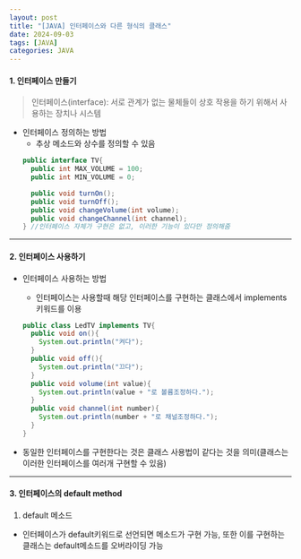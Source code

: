 ```yaml
---
layout: post
title: "[JAVA] 인터페이스와 다른 형식의 클래스"
date: 2024-09-03
tags: [JAVA]
categories: JAVA
---
```


#### 1. 인터페이스 만들기

> 인터페이스(interface): 서로 관계가 없는 물체들이 상호 작용을 하기 위해서 사용하는 장치나 시스템

- 인터페이스 정의하는 방법
  - 추상 메소드와 상수를 정의할 수 있음   
  ```java
  public interface TV{
    public int MAX_VOLUME = 100;
    public int MIN_VOLUME = 0;

    public void turnOn();
    public void turnOff();
    public void changeVolume(int volume);
    public void changeChannel(int channel);
  } //인터페이스 자체가 구현은 없고, 이러한 기능이 있다만 정의해줌
  ```

---

#### 2. 인터페이스 사용하기

- 인터페이스 사용하는 방법
  - 인터페이스는 사용할때 해당 인터페이스를 구현하는 클래스에서 implements 키워드를 이용   
  ```java
  public class LedTV implements TV{
    public void on(){
      System.out.println("켜다");
    }
    public void off(){
      System.out.println("끄다");   
    }
    public void volume(int value){
      System.out.println(value + "로 볼륨조정하다.");  
    }
    public void channel(int number){
      System.out.println(number + "로 채널조정하다.");         
    }
  }
  ```

- 동일한 인터페이스를 구현한다는 것은 클래스 사용법이 같다는 것을 의미(클래스는 이러한 인터페이스를 여러개 구현할 수 있음)

---

#### 3. 인터페이스의 default method

1. default 메소드
  - 인터페이스가 default키워드로 선언되면 메소드가 구현 가능, 또한 이를 구현하는 클래스는 default메소드를 오버라이딩 가능